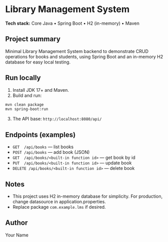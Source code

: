 # Library Management System

**Tech stack:** Core Java • Spring Boot • H2 (in-memory) • Maven

## Project summary
Minimal Library Management System backend to demonstrate CRUD operations for books and students,
using Spring Boot and an in-memory H2 database for easy local testing.

## Run locally
1. Install JDK 17+ and Maven.
2. Build and run:
```bash
mvn clean package
mvn spring-boot:run
```
3. The API base: `http://localhost:8080/api/`

## Endpoints (examples)
- `GET  /api/books` — list books
- `POST /api/books` — add book (JSON)
- `GET  /api/books/<built-in function id>` — get book by id
- `PUT  /api/books/<built-in function id>` — update book
- `DELETE /api/books/<built-in function id>` — delete book

## Notes
- This project uses H2 in-memory database for simplicity. For production, change datasource in application.properties.
- Replace package `com.example.lms` if desired.

## Author
Your Name
